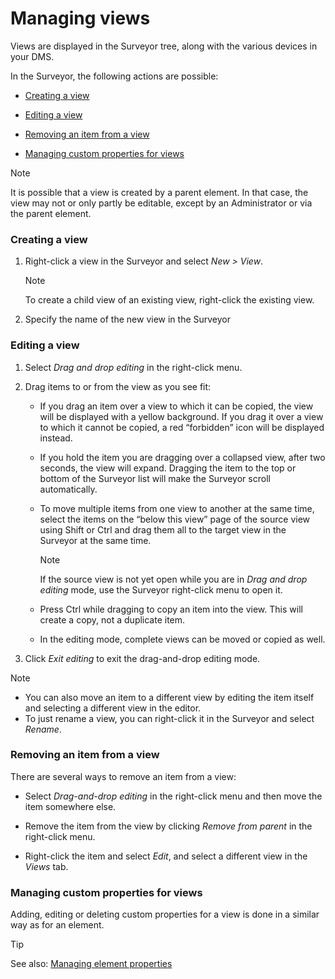 # Managing views

Views are displayed in the Surveyor tree, along with the various devices in your DMS.

In the Surveyor, the following actions are possible:

- [Creating a view](#creating-a-view)

- [Editing a view](#editing-a-view)

- [Removing an item from a view](#removing-an-item-from-a-view)

- [Managing custom properties for views](#managing-custom-properties-for-views)

> [!NOTE]
> It is possible that a view is created by a parent element. In that case, the view may not or only partly be editable, except by an Administrator or via the parent element.

### Creating a view

1. Right-click a view in the Surveyor and select *New \> View*.

    > [!NOTE]
    > To create a child view of an existing view, right-click the existing view.

2. Specify the name of the new view in the Surveyor

### Editing a view

1. Select *Drag and drop editing* in the right-click menu.

2. Drag items to or from the view as you see fit:

    - If you drag an item over a view to which it can be copied, the view will be displayed with a yellow background. If you drag it over a view to which it cannot be copied, a red “forbidden” icon will be displayed instead.

    - If you hold the item you are dragging over a collapsed view, after two seconds, the view will expand. Dragging the item to the top or bottom of the Surveyor list will make the Surveyor scroll automatically.

    - To move multiple items from one view to another at the same time, select the items on the “below this view” page of the source view using Shift or Ctrl and drag them all to the target view in the Surveyor at the same time.

        > [!NOTE]
        > If the source view is not yet open while you are in *Drag and drop editing* mode, use the Surveyor right-click menu to open it.

    - Press Ctrl while dragging to copy an item into the view. This will create a copy, not a duplicate item.

    - In the editing mode, complete views can be moved or copied as well.

3. Click *Exit editing* to exit the drag-and-drop editing mode.

> [!NOTE]
> -  You can also move an item to a different view by editing the item itself and selecting a different view in the editor.
> -  To just rename a view, you can right-click it in the Surveyor and select *Rename*.

### Removing an item from a view

There are several ways to remove an item from a view:

- Select *Drag-and-drop editing* in the right-click menu and then move the item somewhere else.

- Remove the item from the view by clicking *Remove from parent* in the right-click menu.

- Right-click the item and select *Edit*, and select a different view in the *Views* tab.

### Managing custom properties for views

Adding, editing or deleting custom properties for a view is done in a similar way as for an element.

> [!TIP]
> See also:
> [Managing element properties](../elements/Managing_element_properties.md)

